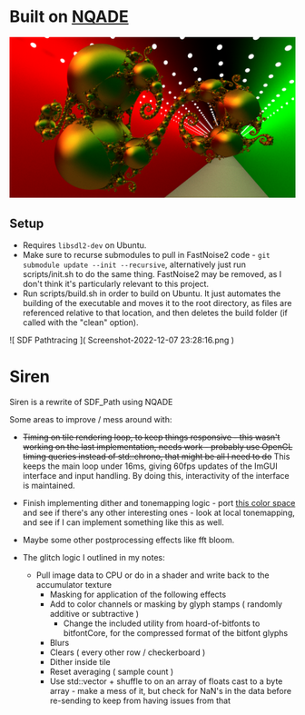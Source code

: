 # Built on [NQADE](https://github.com/0xBAMA/not-quite-a-demo-engine)

[![ SDF Pathtracing ]( SirenExample.png )](https://github.com/0xBAMA/Siren_preupdate/blob/master/SirenExample.png)

## Setup
- Requires `libsdl2-dev` on Ubuntu.
- Make sure to recurse submodules to pull in FastNoise2 code - `git submodule update --init --recursive`, alternatively just run scripts/init.sh to do the same thing. FastNoise2 may be removed, as I don't think it's particularly relevant to this project.
- Run scripts/build.sh in order to build on Ubuntu. It just automates the building of the executable and moves it to the root directory, as files are referenced relative to that location, and then deletes the build folder (if called with the "clean" option).

![ SDF Pathtracing ]( Screenshot-2022-12-07 23:28:16.png )

# Siren
Siren is a rewrite of SDF_Path using NQADE

Some areas to improve / mess around with:

- ~~Timing on tile rendering loop, to keep things responsive - this wasn't working on the last implementation, needs work - probably use OpenGL timing queries instead of std::chrono, that might be all I need to do~~ This keeps the main loop under 16ms, giving 60fps updates of the ImGUI interface and input handling. By doing this, interactivity of the interface is maintained.

- Finish implementing dither and tonemapping logic - port [this color space](https://bottosson.github.io/posts/colorpicker/) and see if there's any other interesting ones - look at local tonemapping, and see if I can implement something like this as well.
- Maybe some other postprocessing effects like fft bloom.
- The glitch logic I outlined in my notes:
	- Pull image data to CPU or do in a shader and write back to the accumulator texture
		- Masking for application of the following effects
		- Add to color channels or masking by glyph stamps ( randomly additive or subtractive )
			- Change the included utility from hoard-of-bitfonts to bitfontCore, for the compressed format of the bitfont glyphs
		- Blurs
		- Clears ( every other row / checkerboard )
		- Dither inside tile
		- Reset averaging ( sample count )
		- Use std::vector + shuffle to on an array of floats cast to a byte array - make a mess of it, but check for NaN's in the data before re-sending to keep from having issues from that
